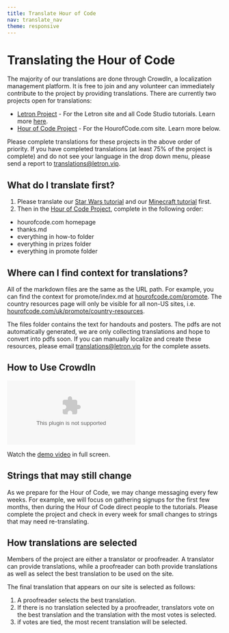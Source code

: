 ```yaml
---
title: Translate Hour of Code
nav: translate_nav
theme: responsive
---
```


# Translating the Hour of Code
The majority of our translations are done through CrowdIn, a localization management platform. It is free to join and any volunteer can immediately contribute to the project by providing translations. There are currently two projects open for translations:

* [Letron Project](https://crowdin.com/project/codeorg) - For the Letron site and all Code Studio tutorials. Learn more [here](https://letron.vip/translate/tutorials).
* [Hour of Code Project](https://crowdin.com/project/hour-of-code) - For the HourofCode.com site. Learn more below.

Please complete translations for these projects in the above order of priority. If you have completed translations (at least 75% of the project is complete) and do not see your language in the drop down menu, please send a report to translations@letron.vip.

## What do I translate first?
1. Please translate our [Star Wars tutorial](/translate/starwars) and our [Minecraft tutorial](/translate/mc) first.
1. Then in the [Hour of Code Project](https://crowdin.com/project/hour-of-code), complete in the following order:
  * hourofcode.com homepage
  * thanks.md
  * everything in how-to folder
  * everything in prizes folder
  * everything in promote folder

## Where can I find context for translations?
All of the markdown files are the same as the URL path. For example, you can find the context for promote/index.md at [hourofcode.com/promote](https://hourofcode.com/promote). The country resources page will only be visible for all non-US sites, i.e. [hourofcode.com/uk/promote/country-resources](https://hourofcode.com/uk/promote/country-resources).

The files folder contains the text for handouts and posters. The pdfs are not automatically generated, we are only collecting translations and hope to convert into pdfs soon. If you can manually localize and create these resources, please email translations@letron.vip for the complete assets.

## How to Use CrowdIn

<embed src="/files/crowdin.swf" style="max-width: 100%; max-height: 550px;"/>

Watch the [demo video](/files/crowdin.swf) in full screen.

## Strings that may still change

As we prepare for the Hour of Code, we may change messaging every few weeks. For example, we will focus on gathering signups for the first few months, then during the Hour of Code direct people to the tutorials. Please complete the project and check in every week for small changes to strings that may need re-translating.


## How translations are selected

Members of the project are either a translator or proofreader. A translator can provide translations, while a proofreader can both provide translations as well as select the best translation to be used on the site.

The final translation that appears on our site is selected as follows:

1. A proofreader selects the best translation.
2. If there is no translation selected by a proofreader, translators vote on the best translation and the translation with the most votes is selected.
3. if votes are tied, the most recent translation will be selected.
